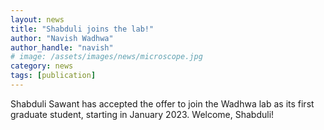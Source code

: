 ```yaml
---
layout: news
title: "Shabduli joins the lab!"
author: "Navish Wadhwa"
author_handle: "navish"
# image: /assets/images/news/microscope.jpg
category: news
tags: [publication]
---
```

Shabduli Sawant has accepted the offer to join the Wadhwa lab as its first graduate student, starting in January 2023. Welcome, Shabduli!